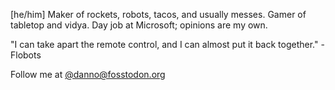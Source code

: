 <!--
**DanCrank/DanCrank** is a ✨ _special_ ✨ repository because its `README.md` (this file) appears on your GitHub profile.
-->

[he/him] Maker of rockets, robots, tacos, and usually messes. Gamer of tabletop and vidya. Day job at Microsoft; opinions are my own.

"I can take apart the remote control, and I can almost put it back together." -Flobots

Follow me at <a rel="me" href="https://fosstodon.org/@danno">&#64;danno&#64;fosstodon.org</a>
